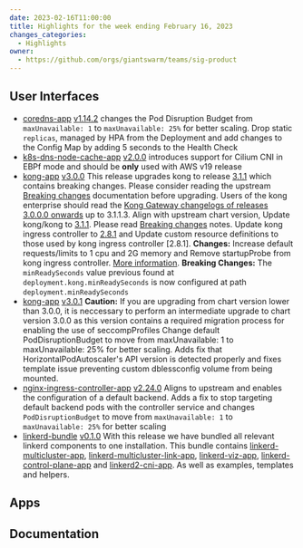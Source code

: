 ```yaml
---
date: 2023-02-16T11:00:00
title: Highlights for the week ending February 16, 2023
changes_categories:
  - Highlights
owner:
  - https://github.com/orgs/giantswarm/teams/sig-product
---
```



## User Interfaces
- [coredns-app](https://github.com/giantswarm/coredns-app) [v1.14.2](https://github.com/giantswarm/coredns-app/releases/tag/v1.14.2) changes the Pod Disruption Budget from `maxUnavailable: 1` to `maxUnavailable: 25%` for better scaling. Drop static `replicas`, managed by HPA from the Deployment and add changes to the Config Map by adding 5 seconds to the Health Check
- [k8s-dns-node-cache-app](https://github.com/giantswarm/k8s-dns-node-cache-app) [v2.0.0](https://github.com/giantswarm/k8s-dns-node-cache-app/releases/tag/v2.0.0) introduces support for Cilium CNI in EBPf mode and should be **only** used with AWS v19 release
- [kong-app](https://github.com/giantswarm/kong-app) [v3.0.0](https://github.com/giantswarm/kong-app/releases/tag/v3.0.0) This release upgrades kong to release [3.1.1](https://github.com/Kong/kong/blob/3.1.1/CHANGELOG.md#311) which contains breaking changes. Please consider reading the upstream [Breaking changes](https://github.com/Kong/kong/blob/3.1.1/CHANGELOG.md#breaking-changes) documentation before upgrading. Users of the kong enterprise should read the [Kong Gateway changelogs of releases 3.0.0.0 onwards](https://docs.konghq.com/gateway/changelog/#3000) up to 3.1.1.3. Align with upstream chart version, Update kong/kong to [3.1.1](https://github.com/Kong/kong/blob/3.1.1/CHANGELOG.md#311). Please read [Breaking changes](https://github.com/Kong/kong/blob/3.1.1/CHANGELOG.md#breaking-changes) notes. Update kong ingress controller to [2.8.1](https://github.com/Kong/kong/blob/2.8.1/CHANGELOG.md#281) and Update custom resource definitions to those used by kong ingress controller [2.8.1]. **Changes:** Increase default requests/limits to 1 cpu and 2G memory and Remove startupProbe from kong ingress controller. [More information](https://github.com/Kong/charts/pull/527#issuecomment-1014782921). **Breaking Changes:** The `minReadySeconds` value previous found at `deployment.kong.minReadySeconds` is now configured at path `deployment.minReadySeconds`
- [kong-app](https://github.com/giantswarm/kong-app) [v3.0.1](https://github.com/giantswarm/kong-app/releases/tag/v3.0.1) **Caution:** If you are upgrading from chart version lower than 3.0.0, it is neccessary to perform an intermediate upgrade to chart version 3.0.0 as this version contains a required migration process for enabling the use of seccompProfiles Change default PodDisruptionBudget to move from maxUnavailable: 1 to maxUnavailable: 25% for better scaling. Adds fix that HorizontalPodAutoscaler's API version is detected properly and fixes template issue preventing custom dblessconfig volume from being mounted. 
- [nginx-ingress-controller-app](https://github.com/giantswarm/nginx-ingress-controller-app) [v2.24.0](https://github.com/giantswarm/nginx-ingress-controller-app/releases/tag/v2.24.0) Aligns to upstream and enables the configuration of a default backend. Adds a fix to stop targeting default backend pods with the controller service and  changes `PodDisruptionBudget` to move from `maxUnavailable: 1` to `maxUnavailable: 25%` for better scaling
- [linkerd-bundle](https://github.com/giantswarm/linkerd-bundle) [v0.1.0](https://github.com/giantswarm/linkerd-bundle/releases/tag/v0.1.0) With this release we have bundled all relevant linkerd components to one installation. This bundle contains [linkerd-multicluster-app](https://github.com/giantswarm/linkerd-multicluster-app), [linkerd-multicluster-link-app](https://github.com/giantswarm/linkerd-multicluster-link-app), [linkerd-viz-app](https://github.com/giantswarm/linkerd-viz-app), [linkerd-control-plane-app](https://github.com/giantswarm/linkerd-control-plane-app) and [linkerd2-cni-app](https://github.com/giantswarm/linkerd2-cni-app). As well as examples, templates and helpers.
## Apps

## Documentation
